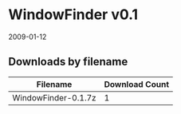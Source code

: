 # WindowFinder v0.1

2009-01-12

## Downloads by filename

Filename | Download Count
-------- | --------------
WindowFinder-0.1.7z | 1
